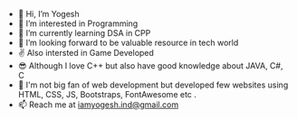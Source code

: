 - 👋 Hi, I’m Yogesh
- 👀 I’m interested in Programming
- 🌱 I’m currently learning DSA in CPP
- 💞️ I’m looking forward to be valuable resource in tech world
- ✌️ Also intersted in Game Developed
- 😎 Although I love C++ but also have good knowledge about JAVA, C#, C
- 🙈 I'm not big fan of web development but developed few websites using HTML, CSS, JS, Bootstraps, FontAwesome etc .
- 📫 Reach me at iamyogesh.ind@gmail.com
